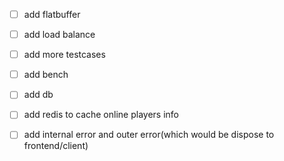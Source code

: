- [ ] add flatbuffer
- [ ] add load balance
- [ ] add more testcases
- [ ] add bench
- [ ] add db
- [ ] add redis to cache online players info
- [ ] add internal error and outer error(which would be dispose to frontend/client)

